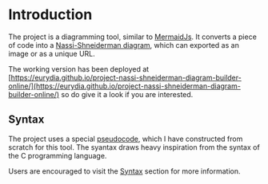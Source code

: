 # Introduction

The project is a diagramming tool, similar to [MermaidJs](https://mermaid-js.github.io/mermaid/#/).
It converts a piece of code into a [Nassi-Shneiderman diagram](https://en.wikipedia.org/wiki/Nassi%E2%80%93Shneiderman_diagram), which can exported as an image or as a unique URL.

The working version has been deployed at [https://eurydia.github.io/project-nassi-shneiderman-diagram-builder-online/](https://eurydia.github.io/project-nassi-shneiderman-diagram-builder-online/) so do give it a look if you are interested.

## Syntax

The project uses a special [pseudocode](https://en.wikipedia.org/wiki/Pseudocode), which I have constructed from scratch for this tool.
The syantax draws heavy inspiration from the syntax of the C programming language.

Users are encouraged to visit the [Syntax](./02-syntax.md) section for more information.
